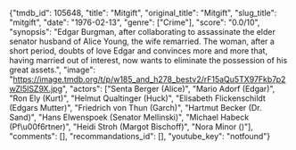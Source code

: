 {"tmdb_id": 105648, "title": "Mitgift", "original_title": "Mitgift", "slug_title": "mitgift", "date": "1976-02-13", "genre": ["Crime"], "score": "0.0/10", "synopsis": "Edgar Burgman, after collaborating to assassinate the elder senator husband of Alice Young, the wife remarried. The woman, after a short period, doubts of love Edgar and convinces more and more that, having married out of interest, now wants to eliminate the possession of his great assets.", "image": "https://image.tmdb.org/t/p/w185_and_h278_bestv2/rF15aQu5TX97Fkb7p2wZl5lSZ9X.jpg", "actors": ["Senta Berger (Alice)", "Mario Adorf (Edgar)", "Ron Ely (Kurt)", "Helmut Qualtinger (Huck)", "Elisabeth Flickenschildt (Edgars Mutter)", "Friedrich von Thun (Garch)", "Hartmut Becker (Dr. Sand)", "Hans Elwenspoek (Senator Mellinski)", "Michael Habeck (Pf\u00f6rtner)", "Heidi Stroh (Margot Bischoff)", "Nora Minor ()"], "comments": [], "recommandations_id": [], "youtube_key": "notfound"}